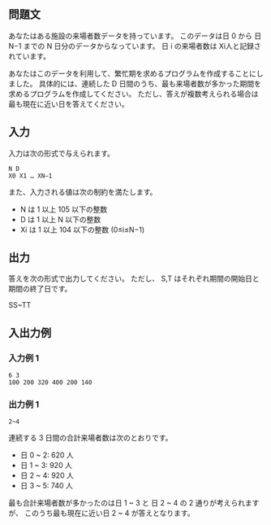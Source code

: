 ## 問題文

あなたはある施設の来場者数データを持っています。 このデータは日 0 から 日 N−1 までの N 日分のデータからなっています。 日 i の来場者数は Xi​ 人と記録されています。

あなたはこのデータを利用して、繁忙期を求めるプログラムを作成することにしました。 具体的には、連続した D 日間のうち、最も来場者数が多かった期間を求めるプログラムを作成してください。 ただし、答えが複数考えられる場合は最も現在に近い日を答えてください。

## 入力

入力は次の形式で与えられます。

```text
N D
X0 X1 … XN−1
```

また、入力される値は次の制約を満たします。

- N は 1 以上 105 以下の整数
- D は 1 以上 N 以下の整数
- Xi​ は 1 以上 104 以下の整数 (0≤i≤N−1)

## 出力

答えを次の形式で出力してください。
ただし、 S,T はそれぞれ期間の開始日と期間の終了日です。

SS~TT

## 入出力例

### 入力例 1

```text
6 3
100 200 320 400 200 140
```

### 出力例 1

```text
2~4
```

連続する 3 日間の合計来場者数は次のとおりです。

- 日 0 ~ 2: 620 人
- 日 1 ~ 3: 920 人
- 日 2 ~ 4: 920 人
- 日 3 ~ 5: 740 人

最も合計来場者数が多かったのは日 1 ~ 3 と 日 2 ~ 4 の 2 通りが考えられますが、 このうち最も現在に近い日 2 ~ 4 が答えとなります。
